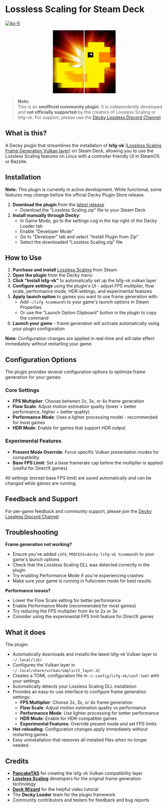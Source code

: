 # Lossless Scaling for Steam Deck

[![ko-fi](https://ko-fi.com/img/githubbutton_sm.svg)](https://ko-fi.com/B0B71HZTAX)

<p align="center">
   <img src="assets/decky-lossless-logo.png" alt="Lossless Scaling for Steam Deck Logo" width="200"/>
</p>

> **Note:**  
> This is an **unofficial community plugin**. It is independently developed and **not officially supported** by the creators of Lossless Scaling or lsfg-vk. For support, please use the [Decky Lossless Discord Channel](https://discord.gg/SFhFy2Sd).

## What is this?

A Decky plugin that streamlines the installation of **lsfg-vk** ([Lossless Scaling Frame Generation Vulkan layer](https://github.com/PancakeTAS/lsfg-vk)) on Steam Deck, allowing you to use the Lossless Scaling features on Linux with a controller friendly UI in SteamOS or Bazzite. 

## Installation

**Note:** This plugin is currently in active development. While functional, some features may change before the official Decky Plugin Store release.

1. **Download the plugin** from the [latest release](https://github.com/xXJSONDeruloXx/decky-lossless-scaling-vk/releases)
   - Download the "Lossless Scaling.zip" file to your Steam Deck
2. **Install manually through Decky**:
   - In Game Mode, go to the settings cog in the top right of the Decky Loader tab
   - Enable "Developer Mode"
   - Go to "Developer" tab and select "Install Plugin from Zip"
   - Select the downloaded "Lossless Scaling.zip" file

## How to Use

1. **Purchase and install** [Lossless Scaling](https://store.steampowered.com/app/993090/Lossless_Scaling/) from Steam
2. **Open the plugin** from the Decky menu
3. **Click "Install lsfg-vk"** to automatically set up the lsfg-vk vulkan layer
4. **Configure settings** using the plugin's UI - adjust FPS multiplier, flow scale, performance mode, HDR settings, and experimental features
5. **Apply launch option** to games you want to use frame generation with:
   - Add `~/lsfg %command%` to your game's launch options in Steam Properties
   - Or use the "Launch Option Clipboard" button in the plugin to copy the command
6. **Launch your game** - frame generation will activate automatically using your plugin configuration

**Note**: Configuration changes are applied in real-time and will take effect immediately without restarting your game.

## Configuration Options

The plugin provides several configuration options to optimize frame generation for your games:

### Core Settings
- **FPS Multiplier**: Choose between 2x, 3x, or 4x frame generation
- **Flow Scale**: Adjust motion estimation quality (lower = better performance, higher = better quality)
- **Performance Mode**: Uses a lighter processing model - recommended for most games
- **HDR Mode**: Enable for games that support HDR output

### Experimental Features
- **Present Mode Override**: Force specific Vulkan presentation modes for compatibility
- **Base FPS Limit**: Set a base framerate cap before the multiplier is applied (useful for DirectX games)

All settings (except base FPS limit) are saved automatically and can be changed while games are running.

## Feedback and Support

For per-game feedback and community support, please join the [Decky Lossless Discord Channel](https://discord.gg/SFhFy2Sd)

## Troubleshooting

**Frame generation not working?**
- Ensure you've added `LSFG_PROCESS=decky-lsfg-vk %command%` to your game's launch options
- Check that the Lossless Scaling DLL was detected correctly in the plugin
- Try enabling Performance Mode if you're experiencing crashes
- Make sure your game is running in fullscreen mode for best results

**Performance issues?**
- Lower the Flow Scale setting for better performance
- Enable Performance Mode (recommended for most games)
- Try reducing the FPS multiplier from 4x to 2x or 3x
- Consider using the experimental FPS limit feature for DirectX games

## What it does

The plugin:
- Automatically downloads and installs the latest lsfg-vk Vulkan layer to `~/.local/lib/`
- Configures the Vulkan layer in `~/.local/share/vulkan/implicit_layer.d/`
- Creates a TOML configuration file in `~/.config/lsfg-vk/conf.toml` with your settings
- Automatically detects your Lossless Scaling DLL installation
- Provides an easy-to-use interface to configure frame generation settings:
  - **FPS Multiplier**: Choose 2x, 3x, or 4x frame generation
  - **Flow Scale**: Adjust motion estimation quality vs performance
  - **Performance Mode**: Use lighter processing for better performance
  - **HDR Mode**: Enable for HDR-compatible games
  - **Experimental Features**: Override present mode and set FPS limits
- **Hot-reloading**: Configuration changes apply immediately without restarting games
- Easy uninstallation that removes all installed files when no longer needed

## Credits

- **[PancakeTAS](https://github.com/PancakeTAS/lsfg-vk)** for creating the lsfg-vk Vulkan compatibility layer
- **[Lossless Scaling](https://store.steampowered.com/app/993090/Lossless_Scaling/)** developers for the original frame generation technology
- **[Deck Wizard](https://www.youtube.com/@DeckWizard)** for the helpful video tutorial
- The **Decky Loader** team for the plugin framework
- Community contributors and testers for feedback and bug reports
